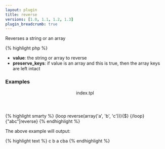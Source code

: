 ```yaml
---
layout: plugin
title: reverse
versions: [1.0, 1.1, 1.2, 1.3]
plugin_breadcrumb: true
---
```


Reverses a string or an array
<div class="code-box">
{% highlight php %}
<?php
reverse(string $value, [ bool $preserve_keys = false ])
{% endhighlight %}
</div>

* **value**: the string or array to reverse
* **preserve_keys**: if value is an array and this is true, then the array keys are left intact

### Examples
<div class="code-box">
<header>index.tpl</header>
{% highlight smarty %}
{loop reverse(array('a', 'b', 'c'))}{$} {/loop}
{"abc"|reverse}
{% endhighlight %}
</div>

The above example will output:
<div class="code-box">
{% highlight text %}
c b a 
cba
{% endhighlight %}
</div>